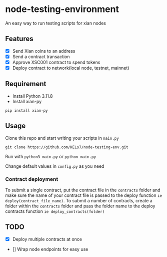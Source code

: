 # node-testing-environment
An easy way to run testing scripts for xian nodes

## Features
- [x] Send Xian coins to an address
- [x] Send a contract transaction
- [x] Approve XSC001 contract to spend tokens
- [x] Deploy contract to network(local node, testnet, mainnet)

## Requirement
* Install Python 3.11.8
* Install xian-py
```
pip install xian-py
```

## Usage
Clone this repo and start writing your scripts in `main.py`
```
git clone https://github.com/KELs7/node-testing-env.git
```
Run with `python3 main.py` or `python main.py`

Change default values in `config.py` as you need

### Contract deployment
To submit a single contract, put the contract file in the `contracts` folder and make sure the name of your contract file is passed to the deploy function `ie deploy(contract_file_name)`. To submit a number of contracts, create a folder within the `contracts` folder and pass the folder name to the deploy contracts function `ie deploy_contracts(folder)`

## TODO
- [x] Deploy multiple contracts at once
- [] Wrap node endpoints for easy use